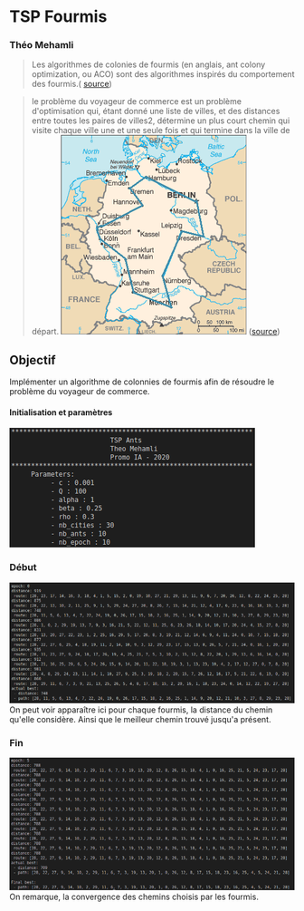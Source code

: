 # TSP Fourmis
### Théo Mehamli 
>Les algorithmes de colonies de fourmis (en anglais, ant colony optimization, ou ACO) sont des algorithmes inspirés du comportement des fourmis.(
[source](https://fr.wikipedia.org/wiki/Algorithme_de_colonies_de_fourmis))

>le problème du voyageur de commerce est un problème d'optimisation qui, étant donné une liste de villes, et des distances entre toutes les paires de villes2, détermine un plus court chemin qui visite chaque ville une et une seule fois et qui termine dans la ville de départ.
![TSP_Deutschland_3.png](images/TSP_Deutschland_3.png)
([source](https://fr.wikipedia.org/wiki/Problème_du_voyageur_de_commerce))

## Objectif
Implémenter un algorithme de colonnies de fourmis afin de résoudre le problème du voyageur de commerce.

#### Initialisation et paramètres

![Terminal show: initialisation](images/initialisationFourmi.png)

### Début

![Terminal show: epoch 0](images/epoch0.png)
On peut voir apparaître ici pour chaque fourmis, la distance du chemin qu'elle considère. Ainsi que le meilleur chemin trouvé jusqu'a présent.
### Fin
![Terminal show: fianl epoch](images/final_epoch.png)
On remarque, la convergence des chemins choisis par les fourmis.